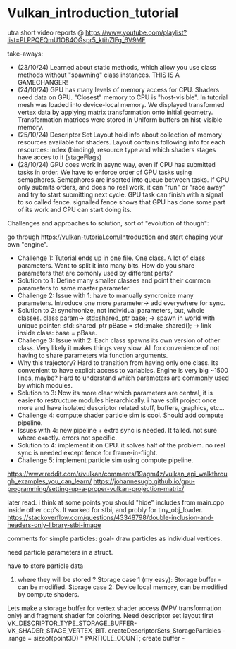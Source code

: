 # Vulkan_introduction_tutorial

utra short video reports @
https://www.youtube.com/playlist?list=PLPPQEQmU1OB4OGspr5_ktihZlFg_6V9MF

take-aways:
* (23/10/24) Learned about static methods, which allow you use class methods without "spawning" class instances. THIS IS A GAMECHANGER!
* (24/10/24) GPU has many levels of memory access for CPU. Shaders need data on GPU. "Closest" memory to CPU is "host-visible". In tutorial mesh was loaded into device-local memory. We displayed transformed vertex data by applying matrix transformation onto initial geometry. Transformation matrices were stored in Uniform buffers on hist-visible memory.
* (25/10/24) Descriptor Set Layout hold info about collection of memory resources available for shaders. Layout contains following info for each resources: index (binding), resource type and which shaders stages have acces to it (stageFlags)
* (28/10/24) GPU does work in async way, even if CPU has submitted tasks in order. We have to enforce order of GPU tasks using semaphores. Semaphores are inserted into queue between tasks. If CPU only submits orders, and does no real work, it can "run" or "race away" and try to start submitting next cycle. GPU task can finish with a signal to so called fence. signalled fence shows that GPU has done some part of its work and CPU can start doing its.

Challenges and approaches to solution, sort of "evolution of though":

go through https://vulkan-tutorial.com/Introduction and start chaping your own "engine".

*   Challenge 1: Tutorial ends up in one file. One class. A lot of class parameters. Want to split it into many bits. How do you share parameters that are comonly used by different parts?
*   Solution to 1: Define many smaller classes and point their common parameters to same master parameter.
*   Challenge 2: Issue with 1: have to manually syncronize many parameters. Introduce one more parameter-> add everywhere for sync.
*   Solution to 2: synchronize, not individual parameters, but, whole classes.
    class param-> std::shared_ptr<BaseEnvironment> base; -> spawn in world with unique pointer: std::shared_ptr<BaseEnvironment> pBase = std::make_shared<BaseEnvironment>(); -> link inside class: base = pBase.
*   Challenge 3: Issue with 2: Each class spawns its own version of other class. Very likely it makes things very slow. All for convenience of not having to share parameters via function arguments.
*   Why this trajectory? Hard to transition from having only one class. Its convenient to have explicit access to variables. Engine is very big ~1500 lines, maybe? Hard to understand which parameters are commonly used by which modules.
*   Solution to 3: Now its more clear which parameters are central, it is easier to restructure modules hierarchically. 
    i have split project once more and have isolated descriptor related stuff, buffers, graphics, etc...
*   Challenge 4: compute shader particle sim is cool. Should add compute pipeline.
*   Issues with 4: new pipeline + extra sync is needed. It failed. not sure where exactly. errors not specific.
*   Solution to 4: implement it on CPU. it solves half of the problem. no real sync is needed except fence for frame-in-flight.
*   Challenge 5: implement particle sim using compute pipeline. 


https://www.reddit.com/r/vulkan/comments/19agm4z/vulkan_api_walkthrough_examples_you_can_learn/
https://johannesugb.github.io/gpu-programming/setting-up-a-proper-vulkan-projection-matrix/

later read. i think at some points you should "hide" includes from main.cpp inside other ccp's.
It worked for stbi, and probly for tiny_obj_loader.
https://stackoverflow.com/questions/43348798/double-inclusion-and-headers-only-library-stbi-image


comments for simple particles:
goal- draw particles as individual vertices.

need particle parameters in a struct.

have to store particle data

1) where they will be stored ? 
Storage case 1 (my easy):
Storage buffer - can be modified.
Storage case 2:
Device local memory, can be modified by compute shaders.

Lets make a storage buffer for vertex shader access (MPV transformation only) and fragment shader for coloring.
Need descriptor set layout first VK_DESCRIPTOR_TYPE_STORAGE_BUFFER-VK_SHADER_STAGE_VERTEX_BIT.
createDescriptorSets_StorageParticles - .range = sizeof(point3D) * PARTICLE_COUNT;
create buffer - 

